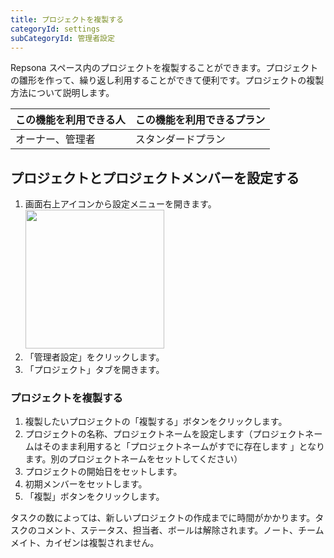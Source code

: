 ```yaml
---
title: プロジェクトを複製する
categoryId: settings
subCategoryId: 管理者設定
---
```


Repsona スペース内のプロジェクトを複製することができます。プロジェクトの雛形を作って、繰り返し利用することができて便利です。プロジェクトの複製方法について説明します。

|この機能を利用できる人|この機能を利用できるプラン|
|---|---|
|オーナー、管理者|スタンダードプラン|

## プロジェクトとプロジェクトメンバーを設定する

1. 画面右上アイコンから設定メニューを開きます。<br><img src="/images/help/menu-button.png" width="222">
2. 「管理者設定」をクリックします。
3. 「プロジェクト」タブを開きます。

### プロジェクトを複製する

1. 複製したいプロジェクトの「複製する」ボタンをクリックします。
2. プロジェクトの名称、プロジェクトネームを設定します（プロジェクトネームはそのまま利用すると「プロジェクトネームがすでに存在します 」となります。別のプロジェクトネームをセットしてください）
3. プロジェクトの開始日をセットします。
4. 初期メンバーをセットします。
5. 「複製」ボタンをクリックします。

タスクの数によっては、新しいプロジェクトの作成までに時間がかかります。タスクのコメント、ステータス、担当者、ボールは解除されます。ノート、チームメイト、カイゼンは複製されません。
